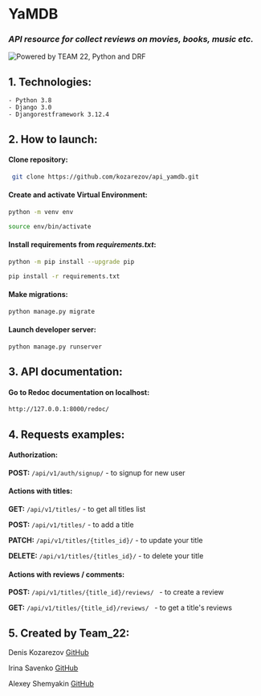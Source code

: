 # YaMDB

### _API resource for collect reviews on movies, books, music etc._

![Powered by TEAM 22, Python and DRF](https://i.yapx.ru/TywCz.png)

## 1. Technologies:

    - Python 3.8
    - Django 3.0
    - Djangorestframework 3.12.4    

## 2. How to launch:

#### Clone repository:

```sh
 git clone https://github.com/kozarezov/api_yamdb.git
 ```

#### Create and activate Virtual Environment:

```sh
python -m venv env
 ```

```sh
source env/bin/activate
 ```

#### Install requirements from _requirements.txt_:

```sh
python -m pip install --upgrade pip
 ```

```sh
pip install -r requirements.txt
 ```

#### Make migrations:

```sh
python manage.py migrate
 ```

#### Launch developer server:

```sh
python manage.py runserver
 ```

## 3. API documentation:

#### Go to Redoc documentation on localhost:

```sh
http://127.0.0.1:8000/redoc/
 ```

## 4. Requests examples:

#### Authorization:

**POST:** `/api/v1/auth/signup/` - to signup for new user

#### Actions with titles:

**GET:** `/api/v1/titles/` - to get all titles list

**POST:** `/api/v1/titles/` - to add a title

**PATCH:** `/api/v1/titles/{titles_id}/` - to update your title

**DELETE:** `/api/v1/titles/{titles_id}/` - to delete your title

#### Actions with reviews / comments:

**POST:** `/api/v1/titles/{title_id}/reviews/ ` - to create a review

**GET:** `/api/v1/titles/{title_id}/reviews/ ` - to get a title's reviews

## 5. Created by Team_22:

Denis Kozarezov [GitHub](https://github.com/kozarezov)

Irina Savenko [GitHub](https://github.com/Savi-rina)

Alexey Shemyakin [GitHub](https://github.com/Pomor29)
